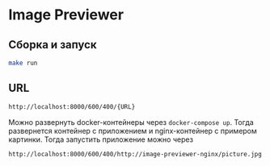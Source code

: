 # Image Previewer
## Сборка и запуск
```bash
make run
```
## URL
```bash
http://localhost:8000/600/400/{URL}
```
Можно развернуть docker-контейнеры через ```docker-compose up```. Тогда развернется контейнер с приложением и nginx-контейнер с примером картинки. Тогда запустить приложение можно через
```bash
http://localhost:8000/600/400/http://image-previewer-nginx/picture.jpg
```
